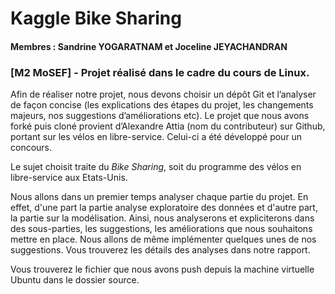 # Kaggle Bike Sharing


#### Membres : Sandrine YOGARATNAM et Joceline JEYACHANDRAN
### [M2 MoSEF] - Projet réalisé dans le cadre du cours de Linux.


Afin de réaliser notre projet, nous devons choisir un dépôt Git et l’analyser de façon concise (les explications des étapes du projet, les changements majeurs, nos suggestions d’améliorations etc). Le projet que nous avons forké puis cloné provient d’Alexandre Attia (nom du contributeur) sur Github, portant sur les vélos en libre-service. Celui-ci a été développé pour un concours.

Le sujet choisit traite du *Bike Sharing*, soit du programme des vélos en libre-service aux Etats-Unis.

Nous allons dans un premier temps analyser chaque partie du projet. En effet, d'une part la partie analyse exploratoire des données et d'autre part, la partie sur la modélisation.
Ainsi, nous analyserons et expliciterons dans des sous-parties, les suggestions, les améliorations que nous souhaitons mettre en place.
Nous allons de même implémenter quelques unes de nos suggestions.
Vous trouverez les détails des analyses dans notre rapport.

Vous trouverez le fichier que nous avons push depuis la machine virtuelle Ubuntu dans le dossier source. 

